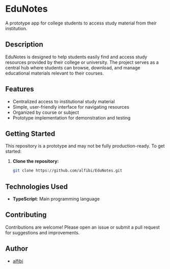 # EduNotes

A prototype app for college students to access study material from their institution.

## Description

EduNotes is designed to help students easily find and access study resources provided by their college or university. The project serves as a central hub where students can browse, download, and manage educational materials relevant to their courses.

## Features

- Centralized access to institutional study material
- Simple, user-friendly interface for navigating resources
- Organized by course or subject
- Prototype implementation for demonstration and testing

## Getting Started

This repository is a prototype and may not be fully production-ready. To get started:

1. **Clone the repository:**
   ```bash
   git clone https://github.com/alfibi/EduNotes.git
   ```

## Technologies Used

- **TypeScript**: Main programming language

## Contributing

Contributions are welcome! Please open an issue or submit a pull request for suggestions and improvements.

## Author

- [alfibi](https://github.com/alfibi)
